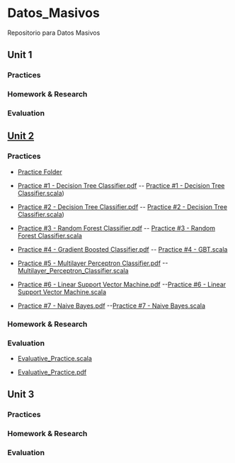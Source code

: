 # Datos_Masivos
Repositorio para Datos Masivos

## Unit 1
### Practices
### Homework & Research
### Evaluation

## [Unit 2](https://github.com/vcesar454/Datos_Masivos/tree/Unit_2)
### Practices
- [Practice Folder](https://github.com/vcesar454/Datos_Masivos/tree/Unit_2/Practices) <br>

- [Practice #1 - Decision Tree Classifier.pdf](https://github.com/vcesar454/Datos_Masivos/blob/Unit_2/Practices/Practice%20%231%20-%20Decision%20Tree%20Classifier.pdf) 
-- [Practice #1 - Decision Tree Classifier.scala](https://github.com/vcesar454/Datos_Masivos/blob/Unit_2/Practices/Code/Practice%20%231%20-%20Decision%20Tree%20Classifier.scala))<br>

- [Practice #2 - Decision Tree Classifier.pdf](https://github.com/vcesar454/Datos_Masivos/blob/Unit_2/Practices/Practice%20%231%20-%20Decision%20Tree%20Classifier.pdf) 
-- [Practice #2 - Decision Tree Classifier.scala]())<br>

- [Practice #3 - Random Forest Classifier.pdf](https://github.com/vcesar454/Datos_Masivos/blob/Unit_2/Practices/Practice%20%233%20-%20Random%20Forest%20Classifier.pdf)
 -- [Practice #3 - Random Forest Classifier.scala](https://github.com/vcesar454/Datos_Masivos/blob/Unit_2/Practices/Code/Practice%20%233%20Random%20Forest.scala)<br>

- [Practice #4 - Gradient Boosted Classifier.pdf](https://github.com/vcesar454/Datos_Masivos/blob/Unit_2/Practices/Practice%20%234%20-%20Gradient%20Boosted%20Classifier.pdf) 
-- [Practice #4 - GBT.scala](https://github.com/vcesar454/Datos_Masivos/blob/Unit_2/Practices/Code/Practice%20%234%20-%20GBT%20Classifier.scala)<br>

- [Practice #5 - Multilayer Perceptron Classifier.pdf](https://github.com/vcesar454/Datos_Masivos/blob/Unit_2/Practices/Practice%20%235%20-%20Multilayer%20Perceptron%20Classifier.pdf) 
--[Multilayer_Perceptron_Classifier.scala](https://github.com/vcesar454/Datos_Masivos/blob/Unit_2/Practices/Code/Practice%20%235%20-%20Multilayer%20Perceptron%20Classifier.scala)<br>

- [Practice #6 - Linear Support Vector Machine.pdf](https://github.com/vcesar454/Datos_Masivos/blob/Unit_2/Practices/Practice%20%235%20-%20Multilayer%20Perceptron%20Classifier.pdf) 
--[Practice #6 - Linear Support Vector Machine.scala](https://github.com/vcesar454/Datos_Masivos/blob/Unit_2/Practices/Code/Practice%20%236%20-%20Linear%20Support%20Vector%20Machine.scala)<br>

- [Practice #7 - Naive Bayes.pdf](https://github.com/vcesar454/Datos_Masivos/blob/Unit_2/Practices/Practice%20%237%20-%20Naive%20Bayes.pdf) 
--[Practice #7 - Naive Bayes.scala](https://github.com/vcesar454/Datos_Masivos/blob/Unit_2/Practices/Code/Practice%20%237%20-%20Navie%20Bayes.scala)


### Homework & Research

### Evaluation
- [Evaluative_Practice.scala](https://github.com/vcesar454/Datos_Masivos/blob/Unit_2/Tests/Evaluative%20Practice.scala)

- [Evaluative_Practice.pdf](https://github.com/vcesar454/Datos_Masivos/blob/Unit_2/Tests/Evaluative%20Practice.scala)


## Unit 3
### Practices
### Homework & Research
### Evaluation
